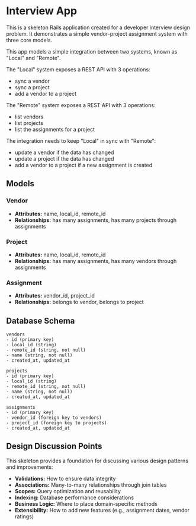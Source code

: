 # Interview App

This is a skeleton Rails application created for a developer interview design problem. It demonstrates a simple vendor-project assignment system with three core models.

This app models a simple integration between two systems, known as "Local"
and "Remote".

The "Local" system exposes a REST API with 3 operations:
* sync a vendor
* sync a project
* add a vendor to a project

The "Remote" system exposes a REST API with 3 operations:
* list vendors
* list projects
* list the assignments for a project

The integration needs to keep "Local" in sync with "Remote":

* update a vendor if the data has changed
* update a project if the data has changed
* add a vendor to a project if a new assignment is created

## Models

### Vendor
- **Attributes:** name, local_id, remote_id
- **Relationships:** has many assignments, has many projects through assignments

### Project
- **Attributes:** name, local_id, remote_id
- **Relationships:** has many assignments, has many vendors through assignments

### Assignment
- **Attributes:** vendor_id, project_id
- **Relationships:** belongs to vendor, belongs to project

## Database Schema

```
vendors
- id (primary key)
- local_id (string)
- remote_id (string, not null)
- name (string, not null)
- created_at, updated_at

projects
- id (primary key)
- local_id (string)
- remote_id (string, not null)
- name (string, not null)
- created_at, updated_at

assignments
- id (primary key)
- vendor_id (foreign key to vendors)
- project_id (foreign key to projects)
- created_at, updated_at
```

## Design Discussion Points

This skeleton provides a foundation for discussing various design patterns and improvements:

- **Validations:** How to ensure data integrity
- **Associations:** Many-to-many relationships through join tables
- **Scopes:** Query optimization and reusability
- **Indexing:** Database performance considerations
- **Business Logic:** Where to place domain-specific methods
- **Extensibility:** How to add new features (e.g., assignment dates, vendor ratings)
